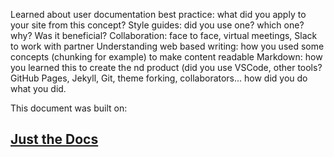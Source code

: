 
Learned about user documentation best practice: what did you apply to your site from this concept?
Style guides: did you use one? which one? why? Was it beneficial?
Collaboration: face to face, virtual meetings, Slack to work with partner
Understanding web based writing: how you used some concepts (chunking for example) to make content readable
Markdown: how you learned this to create the nd product (did you use VSCode, other tools?
GitHub Pages, Jekyll, Git, theme forking, collaborators... how did you do what you did.

This document was built on: <a href="https://github.com/pmarsceill/just-the-docs"><h2>Just the Docs</h2></a>
